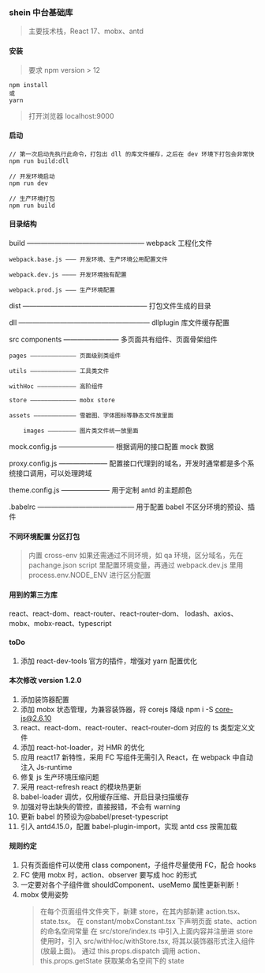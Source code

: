 ### shein 中台基础库

> 主要技术栈，React 17、mobx、antd

#### 安装

> 要求 npm version > 12

```
npm install
或
yarn
```

> 打开浏览器 localhost:9000

#### 启动

```
// 第一次启动先执行此命令，打包出 dll 的库文件缓存，之后在 dev 环境下打包会非常快
npm run build:dll

// 开发环境启动
npm run dev

// 生产环境打包
npm run build

```

#### 目录结构

build ————————————————— webpack 工程化文件

    webpack.base.js ——— 开发环境、生产环境公用配置文件

    webpack.dev.js ———— 开发环境独有配置

    webpack.prod.js ——— 生产环境配置

dist —————————————————— 打包文件生成的目录

dll ——————————————————— dllplugin 库文件缓存配置

src
components ———————— 多页面共有组件、页面骨架组件

    pages ————————————— 页面级别类组件

    utils ————————————— 工具类文件

    withHoc ——————————— 高阶组件

    store ————————————— mobx store

    assets ———————————— 雪碧图、字体图标等静态文件放里面

        images ———————— 图片类文件统一放里面

mock.config.js ———————— 根据调用的接口配置 mock 数据

proxy.config.js ——————— 配置接口代理到的域名，开发时通常都是多个系统接口调用，可以处理跨域

theme.config.js ——————— 用于定制 antd 的主题颜色

.babelrc —————————————— 用于配置 babel 不区分环境的预设、插件

#### 不同环境配置 分区打包

> 内置 cross-env 如果还需通过不同环境，如 qa 环境，区分域名，先在 pachange.json script 里配置环境变量，再通过 webpack.dev.js 里用 process.env.NODE_ENV 进行区分配置

#### 用到的第三方库

react、react-dom、react-router、react-router-dom、
lodash、axios、mobx、mobx-react、typescript

#### toDo

1. 添加 react-dev-tools 官方的插件，增强对 yarn 配置优化

#### 本次修改 version 1.2.0

1. 添加装饰器配置
2. 添加 mobx 状态管理，为兼容装饰器，将 corejs 降级 npm i -S core-js@2.6.10
3. react、react-dom、react-router、react-router-dom 对应的 ts 类型定义文件
4. 添加 react-hot-loader，对 HMR 的优化
5. 应用 react17 新特性，采用 FC 写组件无需引入 React，在 webpack 中自动注入 Js-runtime
6. 修复 js 生产环境压缩问题
7. 采用 react-refresh react 的模块热更新
8. babel-loader 调优，仅用缓存压缩、开启目录扫描缓存
9. 加强对导出缺失的管控，直接报错，不会有 warning
10. 更新 babel 的预设为@babel/preset-typescript
11. 引入 antd4.15.0，配置 babel-plugin-import，实现 antd css 按需加载

#### 规则约定

1. 只有页面组件可以使用 class component，子组件尽量使用 FC，配合 hooks
2. FC 使用 mobx 时，action、observer 要写成 hoc 的形式
3. 一定要对各个子组件做 shouldComponent、useMemo 属性更新判断！
4. mobx 使用姿势
   > 在每个页面组件文件夹下，新建 store，在其内部新建 action.tsx、state.tsx。
   > 在 constant/mobxConstant.tsx 下声明页面 state、action 的命名空间常量
   > 在 src/store/index.ts 中引入上面内容并注册进 store
   > 使用时，引入 src/withHoc/withStore.tsx, 将其以装饰器形式注入组件(放最上面)。
   > 通过 this.props.dispatch 调用 action、this.props.getState 获取某命名空间下的 state
